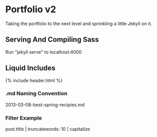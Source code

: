 # Portfolio v2
Taking the portfolio to the next level and sprinkling a little Jekyll on it.

## Serving And Compiling Sass
Run "jekyll serve" to localhost:4000

## Liquid Includes
{% include header.html %}

### .md Naming Convention
2013-03-08-best-spring-recipies.md

### Filter Example
post.title | truncatewords: 10 | capitalize
